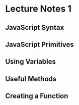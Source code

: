 # Lecture Notes 1

## JavaScript Syntax

## JavaScript Primitives

## Using Variables

## Useful Methods

## Creating a Function
